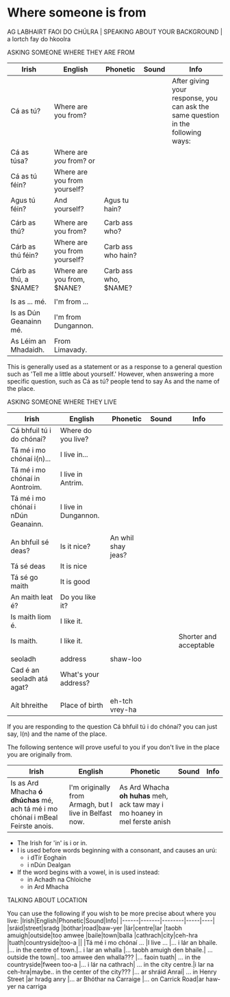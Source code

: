 # Where someone is from

AG LABHAIRT FAOI DO CHÚLRA | SPEAKING ABOUT YOUR BACKGROUND | a lortch fay do hkoolra

ASKING SOMEONE WHERE THEY ARE FROM

|Irish|English|Phonetic|Sound|Info|
|------|-------|--------|-----|----|
|Cá as tú?|Where are you from?|||After giving your response, you can ask the same question in the following ways:
|Cá as túsa?|Where are *you* from?  or
|Cá as tú féin?|Where are you from yourself?
|Agus tú féin?|And yourself?|Agus tu hain?
||
|Cárb as thú?|Where are you from?|Carb ass who?|
|Cárb as thú féin?|Where are you from yourself?|Carb ass who hain?|
|Cárb as thú, a $NAME?|Where are you from, $NANE?|Carb ass who, $NAME?|
||
|Is as ... mé. |I'm from ...
|Is as Dún Geanainn mé. |I'm from Dungannon.
|As Léim an Mhadaidh.|From Limavady.

This is generally used as a statement or as a response to a general question such as 'Tell me a little about yourself.' However, when answering a more specific question, such as Cá as tú? people tend to say As and the name of the place.


ASKING SOMEONE WHERE THEY LIVE

|Irish|English|Phonetic|Sound|Info|
|------|-------|--------|-----|----|
|Cá bhfuil tú i do chónaí?|Where do you live?
|Tá mé i mo chónaí i(n)... |I live in...
|Tá mé i mo chónaí in Aontroim. |I live in Antrim.
|Tá mé i mo chónaí i nDún Geanainn. |I live in Dungannon.
||
|An bhfuil sé deas?|Is it nice?| An whil shay jeas?
|Tá sé deas|It is nice
|Tá sé go maith|It is good
|An maith leat é?|Do you like it?
|Is maith liom é.|I like it.
|Is maith.|I like it.|||Shorter and acceptable
||
|seoladh|address|shaw-loo
|Cad é an seoladh atá agat? |What's your address?
||
|Aít bhreithe|Place of birth|eh-tch vrey-ha

If you are responding to the question Cá bhfuil tú i do chónaí? you can just say, I(n) and the name of the place.

The following sentence will prove useful to you if you don't live in the place you are originally from.


|Irish|English|Phonetic|Sound|Info|
|------|-------|--------|-----|----|
|Is as Ard Mhacha **ó dhúchas** mé, ach tá mé i mo chónaí i mBeal Feirste anois.|I'm originally from Armagh, but I live in Belfast now.|As Ard Whacha **oh huhas** meh, ack taw may i mo hoaney in mel ferste anish

* The Irish for 'in' is i or in.
* I is used before words beginning with a consonant, and causes an urú:
    * i dTír Eoghain
    * i nDún Dealgan
* If the word begins with a vowel, in is used instead:
    * in Achadh na Chloiche
    * in Ard Mhacha

TALKING ABOUT LOCATION

You can use the following if you wish to be more precise about where you live:
|Irish|English|Phonetic|Sound|Info|
|------|-------|--------|-----|----|
|sráid|street|sradg
|bóthar|road|baw-yer
|lár|centre|lar
|taobh amuigh|outside|too amwee
|baile|town|balla
|cathrach|city|ceh-hra
|tuath|countryside|too-a
||
|Tá mé i mo chónaí ... |I live ...
|... i lár an bhaile. |... in the centre of town.|.. i lar an whalla
|... taobh amuigh den bhaile.| ... outside the town|.. too amwee den whalla???
|... faoin tuath| ... in the countryside|fween too-a
|... i lár na cathrach| ... in the city centre.|i lar na ceh-hra|maybe.. in the center of the city???
|... ar shráid Anraí| ... in Henry Street |ar hradg anry
|... ar Bhóthar na Carraige |... on Carrick Road|ar haw-yer na carriga